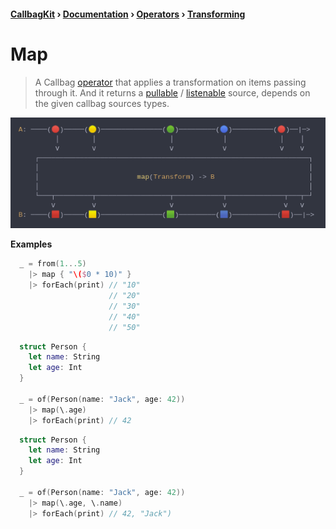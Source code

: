 #### [CallbagKit][Callbag] › [Documentation][Documentation] › [Operators][Operators] › [Transforming][Transforming]
# Map
> A Callbag [operator][Operators] that applies a transformation on items passing
> through it. And it returns a [pullable][Sources] / [listenable][Sources] source,
> depends on the given callbag sources types.

<img src="./Map.png">

<!-- ```swift
A: ────(🔴)─────(🟡)───────────────(🟢)─────────(🔵)──────────(🔴)──|─>
         │        │                  │            │             │    │
         ⅴ        ⅴ                  ⅴ            ⅴ             ⅴ    ⅴ
    ┌──────────────────────────────────────────────────────────────────┐
    │                                                                  │
    │                        map(Transform) -> B                       │
    │                                                                  │
    └───┬─────────┬──────────────────┬────────────┬──────────────┬───┬─┘
        ⅴ         ⅴ                  ⅴ            ⅴ              ⅴ   ⅴ
B: ────(🟥)─────(🟨)───────────────(🟩)─────────(🟦)───────────(🟥)──|─>
``` -->

**Examples**

```swift
  _ = from(1...5)
    |> map { "\($0 * 10)" }
    |> forEach(print) // "10"
                      // "20"
                      // "30"
                      // "40"
                      // "50"
```

```swift
  struct Person {
    let name: String
    let age: Int
  }

  _ = of(Person(name: "Jack", age: 42))
    |> map(\.age)
    |> forEach(print) // 42
```

```swift
  struct Person {
    let name: String
    let age: Int
  }

  _ = of(Person(name: "Jack", age: 42))
    |> map(\.age, \.name)
    |> forEach(print) // 42, "Jack")
```

[Callbag]: <../../../README.md> (Callbag)
[Documentation]: <../../README.md> (Documentation)
[Operators]: <../README.md> (Operators)
[Transforming]: <./README.md> (Transforming)

[Sources]: <../../Sources/README.md> (Sources)